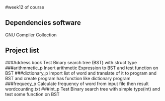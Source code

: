 

#week12 of course

## Dependencies software
GNU Compiler Collection

## Project list

###Address book
Test Binary search tree (BST) with struct type
###arithmmetic_p
Insert arithmetic Expression to BST  and test function on BST
###dictionary_p
Import list of word and translate of it to program and BST and create program has function like dictionary program
###frequecy_p
Calculate frequency of word from input file then result wordcounting.txt
###int_p
Test Binary search tree with simple type(int) and test some function on BST


